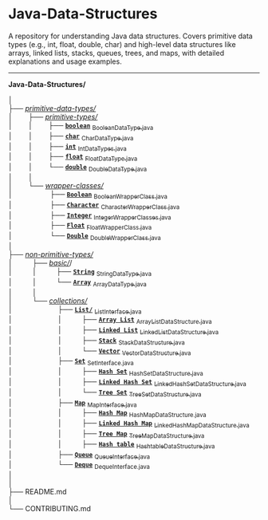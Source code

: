 # Java-Data-Structures
A repository for understanding Java data structures. Covers primitive data types (e.g., int, float, double, char) and high-level data structures like arrays, linked lists, stacks, queues, trees, and maps, with detailed explanations and usage examples.

---

**Java-Data-Structures/**<br>

│<br>
├── [*primitive-data-types/*](./primitive-data-types/)<br>
│&nbsp;&nbsp;&nbsp;&nbsp;&nbsp;&nbsp;&nbsp;&nbsp;├── [*primitive-types/*](./primitive-data-types/primitive-types/)<br>
│&nbsp;&nbsp;&nbsp;&nbsp;&nbsp;&nbsp;&nbsp;&nbsp;│&nbsp;&nbsp;&nbsp;&nbsp;&nbsp;&nbsp;&nbsp;&nbsp;├── [**`boolean`**](./primitive-data-types/primitive-types/boolean/) [<sub>BooleanDataType.java</sub>](./primitive-data-types/primitive-types/boolean/BooleanDataType.java)<br>
│&nbsp;&nbsp;&nbsp;&nbsp;&nbsp;&nbsp;&nbsp;&nbsp;│&nbsp;&nbsp;&nbsp;&nbsp;&nbsp;&nbsp;&nbsp;&nbsp;├── [**`char`**](./primitive-data-types/primitive-types/char/) [<sub>CharDataType.java</sub>](./primitive-data-types/primitive-types/char/CharDataType.java)<br>
│&nbsp;&nbsp;&nbsp;&nbsp;&nbsp;&nbsp;&nbsp;&nbsp;│&nbsp;&nbsp;&nbsp;&nbsp;&nbsp;&nbsp;&nbsp;&nbsp;├── [**`int`**](./primitive-data-types/primitive-types/int/) [<sub>IntDataTypes.java</sub>](./primitive-data-types/primitive-types/int/IntDataTypes.java)<br>
│&nbsp;&nbsp;&nbsp;&nbsp;&nbsp;&nbsp;&nbsp;&nbsp;│&nbsp;&nbsp;&nbsp;&nbsp;&nbsp;&nbsp;&nbsp;&nbsp;├── [**`float`**](./primitive-data-types/primitive-types/float/) [<sub>FloatDataType.java</sub>](./primitive-data-types/primitive-types/float/FloatDataType.java)<br>
│&nbsp;&nbsp;&nbsp;&nbsp;&nbsp;&nbsp;&nbsp;&nbsp;│&nbsp;&nbsp;&nbsp;&nbsp;&nbsp;&nbsp;&nbsp;&nbsp;└── [**`double`**](./primitive-data-types/primitive-types/double/) [<sub>DoubleDataType.java</sub>](./primitive-data-types/primitive-types/double/DoubleDataType.java)<br>
│&nbsp;&nbsp;&nbsp;&nbsp;&nbsp;&nbsp;&nbsp;&nbsp;│<br>
│&nbsp;&nbsp;&nbsp;&nbsp;&nbsp;&nbsp;&nbsp;&nbsp;└── [*wrapper-classes/*](./primitive-data-types/wrapper-classes/)<br>
│&nbsp;&nbsp;&nbsp;&nbsp;&nbsp;&nbsp;&nbsp;&nbsp;&nbsp;&nbsp;&nbsp;&nbsp;&nbsp;&nbsp;&nbsp;&nbsp;&nbsp;&nbsp;&nbsp;├── [**`Boolean`**](./primitive-data-types/wrapper-classes/Boolean/) [<sub>BooleanWrapperClass.java</sub>](./primitive-data-types/wrapper-classes/Boolean/BooleanWrapperClass.java)<br>
│&nbsp;&nbsp;&nbsp;&nbsp;&nbsp;&nbsp;&nbsp;&nbsp;&nbsp;&nbsp;&nbsp;&nbsp;&nbsp;&nbsp;&nbsp;&nbsp;&nbsp;&nbsp;&nbsp;├── [**`Character`**](./primitive-data-types/wrapper-classes/Character/) [<sub>CharacterWrapperClass.java</sub>](./primitive-data-types/wrapper-classes/Character/CharacterWrapperClass.java)<br>
│&nbsp;&nbsp;&nbsp;&nbsp;&nbsp;&nbsp;&nbsp;&nbsp;&nbsp;&nbsp;&nbsp;&nbsp;&nbsp;&nbsp;&nbsp;&nbsp;&nbsp;&nbsp;&nbsp;├── [**`Integer`**](./primitive-data-types/wrapper-classes/Integer/) [<sub>IntegerWrapperClasses.java</sub>](./primitive-data-types/wrapper-classes/Integer/IntegerWrapperClasses.java)<br>
│&nbsp;&nbsp;&nbsp;&nbsp;&nbsp;&nbsp;&nbsp;&nbsp;&nbsp;&nbsp;&nbsp;&nbsp;&nbsp;&nbsp;&nbsp;&nbsp;&nbsp;&nbsp;&nbsp;├── [**`Float`**](./primitive-data-types/wrapper-classes/Float/) [<sub>FloatWrapperClass.java</sub>](./primitive-data-types/wrapper-classes/Float/FloatWrapperClass.java)<br>
│&nbsp;&nbsp;&nbsp;&nbsp;&nbsp;&nbsp;&nbsp;&nbsp;&nbsp;&nbsp;&nbsp;&nbsp;&nbsp;&nbsp;&nbsp;&nbsp;&nbsp;&nbsp;&nbsp;└── [**`Double`**](./primitive-data-types/wrapper-classes/Double/) [<sub>DoubleWrapperClass.java</sub>](./primitive-data-types/wrapper-classes/Double/DoubleWrapperClass.java)<br>
│<br>
├── [*non-primitive-types/*](./non-primitive-data-types/)<br>
│&nbsp;&nbsp;&nbsp;&nbsp;&nbsp;&nbsp;&nbsp;&nbsp;&nbsp;&nbsp;├── [*basic/*](./non-primitive-data-types/basic/)/<br>
│&nbsp;&nbsp;&nbsp;&nbsp;&nbsp;&nbsp;&nbsp;&nbsp;&nbsp;&nbsp;│&nbsp;&nbsp;&nbsp;&nbsp;&nbsp;&nbsp;&nbsp;&nbsp;&nbsp;&nbsp;├── [**`String`**](./non-primitive-data-types/basic/String/) [<sub>StringDataType.java</sub>](./non-primitive-data-types/basic/String/StringDataType.java)<br>
│&nbsp;&nbsp;&nbsp;&nbsp;&nbsp;&nbsp;&nbsp;&nbsp;&nbsp;&nbsp;│&nbsp;&nbsp;&nbsp;&nbsp;&nbsp;&nbsp;&nbsp;&nbsp;&nbsp;&nbsp;└── [**`Array`**](./non-primitive-data-types/basic/Array/) [<sub>ArrayDataType.java</sub>](./non-primitive-data-types/basic/Array/ArrayDataType.java)<br>
│&nbsp;&nbsp;&nbsp;&nbsp;&nbsp;&nbsp;&nbsp;&nbsp;&nbsp;&nbsp;│<br>
│&nbsp;&nbsp;&nbsp;&nbsp;&nbsp;&nbsp;&nbsp;&nbsp;&nbsp;&nbsp;└── [*collections/*](./non-primitive-data-types/collections/)<br>
│&nbsp;&nbsp;&nbsp;&nbsp;&nbsp;&nbsp;&nbsp;&nbsp;&nbsp;&nbsp;&nbsp;&nbsp;&nbsp;&nbsp;&nbsp;&nbsp;&nbsp;&nbsp;&nbsp;&nbsp;&nbsp;&nbsp;&nbsp;├── [**`List/`**](./non-primitive-data-types/collections/List/) [<sub>ListInterface.java</sub>](./non-primitive-data-types/collections/List/ListInterface.java)<br>
│&nbsp;&nbsp;&nbsp;&nbsp;&nbsp;&nbsp;&nbsp;&nbsp;&nbsp;&nbsp;&nbsp;&nbsp;&nbsp;&nbsp;&nbsp;&nbsp;&nbsp;&nbsp;&nbsp;&nbsp;&nbsp;&nbsp;&nbsp;│&nbsp;&nbsp;&nbsp;&nbsp;&nbsp;&nbsp;&nbsp;&nbsp;&nbsp;&nbsp;├── [**`Array List`**](./non-primitive-data-types/collections/List/Array-List/) [<sub>ArrayListDataStructure.java</sub>](./non-primitive-data-types/collections/List/Array-List/ArrayListDataStructure.java)<br>
│&nbsp;&nbsp;&nbsp;&nbsp;&nbsp;&nbsp;&nbsp;&nbsp;&nbsp;&nbsp;&nbsp;&nbsp;&nbsp;&nbsp;&nbsp;&nbsp;&nbsp;&nbsp;&nbsp;&nbsp;&nbsp;&nbsp;&nbsp;│&nbsp;&nbsp;&nbsp;&nbsp;&nbsp;&nbsp;&nbsp;&nbsp;&nbsp;&nbsp;├── [**`Linked List`**](./non-primitive-data-types/collections/List/Linked-List/) [<sub>LinkedListDataStructure.java</sub>](./non-primitive-data-types/collections/List/Linked-List/LinkedListDataStructure.java)<br>
│&nbsp;&nbsp;&nbsp;&nbsp;&nbsp;&nbsp;&nbsp;&nbsp;&nbsp;&nbsp;&nbsp;&nbsp;&nbsp;&nbsp;&nbsp;&nbsp;&nbsp;&nbsp;&nbsp;&nbsp;&nbsp;&nbsp;&nbsp;│&nbsp;&nbsp;&nbsp;&nbsp;&nbsp;&nbsp;&nbsp;&nbsp;&nbsp;&nbsp;├── [**`Stack`**](./non-primitive-data-types/collections/List/Stack/) [<sub>StackDataStructure.java</sub>](./non-primitive-data-types/collections/List/Stack/StackDataStructure.java)<br>
│&nbsp;&nbsp;&nbsp;&nbsp;&nbsp;&nbsp;&nbsp;&nbsp;&nbsp;&nbsp;&nbsp;&nbsp;&nbsp;&nbsp;&nbsp;&nbsp;&nbsp;&nbsp;&nbsp;&nbsp;&nbsp;&nbsp;&nbsp;│&nbsp;&nbsp;&nbsp;&nbsp;&nbsp;&nbsp;&nbsp;&nbsp;&nbsp;&nbsp;└── [**`Vector`**](./non-primitive-data-types/collections/List/Vector/) [<sub>VectorDataStructure.java</sub>](./non-primitive-data-types/collections/List/Vector/VectorDataStructure.java)<br>
│&nbsp;&nbsp;&nbsp;&nbsp;&nbsp;&nbsp;&nbsp;&nbsp;&nbsp;&nbsp;&nbsp;&nbsp;&nbsp;&nbsp;&nbsp;&nbsp;&nbsp;&nbsp;&nbsp;&nbsp;&nbsp;&nbsp;&nbsp;├── [**`Set`**](./non-primitive-data-types/collections/Set/) [<sub>SetInterface.java</sub>](./non-primitive-data-types/collections/Set/SetInterface.java)<br>
│&nbsp;&nbsp;&nbsp;&nbsp;&nbsp;&nbsp;&nbsp;&nbsp;&nbsp;&nbsp;&nbsp;&nbsp;&nbsp;&nbsp;&nbsp;&nbsp;&nbsp;&nbsp;&nbsp;&nbsp;&nbsp;&nbsp;&nbsp;│&nbsp;&nbsp;&nbsp;&nbsp;&nbsp;&nbsp;&nbsp;&nbsp;&nbsp;&nbsp;├── [**`Hash Set`**](./non-primitive-data-types/collections/Set/Hash-Set/) [<sub>HashSetDataStructure.java</sub>](./non-primitive-data-types/collections/Set/Hash-Set/HashSetDataStructure.java)<br>
│&nbsp;&nbsp;&nbsp;&nbsp;&nbsp;&nbsp;&nbsp;&nbsp;&nbsp;&nbsp;&nbsp;&nbsp;&nbsp;&nbsp;&nbsp;&nbsp;&nbsp;&nbsp;&nbsp;&nbsp;&nbsp;&nbsp;&nbsp;│&nbsp;&nbsp;&nbsp;&nbsp;&nbsp;&nbsp;&nbsp;&nbsp;&nbsp;&nbsp;├── [**`Linked Hash Set`**](./non-primitive-data-types/collections/Set/Linked-Hash-Set/) [<sub>LinkedHashSetDataStructure.java</sub>](./non-primitive-data-types/collections/Set/Linked-Hash-Set/LinkedHashSetDataStructure.java)<br>
│&nbsp;&nbsp;&nbsp;&nbsp;&nbsp;&nbsp;&nbsp;&nbsp;&nbsp;&nbsp;&nbsp;&nbsp;&nbsp;&nbsp;&nbsp;&nbsp;&nbsp;&nbsp;&nbsp;&nbsp;&nbsp;&nbsp;&nbsp;│&nbsp;&nbsp;&nbsp;&nbsp;&nbsp;&nbsp;&nbsp;&nbsp;&nbsp;&nbsp;└── [**`Tree Set`**](./non-primitive-data-types/collections/Set/Tree-Set/) [<sub>TreeSetDataStructure.java</sub>](./non-primitive-data-types/collections/Set/Tree-Set/TreeSetDataStructure.java)<br>
│&nbsp;&nbsp;&nbsp;&nbsp;&nbsp;&nbsp;&nbsp;&nbsp;&nbsp;&nbsp;&nbsp;&nbsp;&nbsp;&nbsp;&nbsp;&nbsp;&nbsp;&nbsp;&nbsp;&nbsp;&nbsp;&nbsp;&nbsp;├── [**`Map`**](./non-primitive-data-types/collections/Map/) [<sub>MapInterface.java</sub>](./non-primitive-data-types/collections/Map/MapInterface.java)<br>
│&nbsp;&nbsp;&nbsp;&nbsp;&nbsp;&nbsp;&nbsp;&nbsp;&nbsp;&nbsp;&nbsp;&nbsp;&nbsp;&nbsp;&nbsp;&nbsp;&nbsp;&nbsp;&nbsp;&nbsp;&nbsp;&nbsp;&nbsp;│&nbsp;&nbsp;&nbsp;&nbsp;&nbsp;&nbsp;&nbsp;&nbsp;&nbsp;&nbsp;├── [**`Hash Map`**](./non-primitive-data-types/collections/Map/Hash-Map/) [<sub>HashMapDataStructure.java</sub>](./non-primitive-data-types/collections/Map/Hash-Map/HashMapDataStructure.java)<br>
│&nbsp;&nbsp;&nbsp;&nbsp;&nbsp;&nbsp;&nbsp;&nbsp;&nbsp;&nbsp;&nbsp;&nbsp;&nbsp;&nbsp;&nbsp;&nbsp;&nbsp;&nbsp;&nbsp;&nbsp;&nbsp;&nbsp;&nbsp;│&nbsp;&nbsp;&nbsp;&nbsp;&nbsp;&nbsp;&nbsp;&nbsp;&nbsp;&nbsp;├── [**`Linked Hash Map`**](./non-primitive-data-types/collections/Map/Linked-Hash-Map/) [<sub>LinkedHashMapDataStructure.java</sub>](./non-primitive-data-types/collections/Map/Linked-Hash-Map/LinkedHashMapDataStructure.java)<br>
│&nbsp;&nbsp;&nbsp;&nbsp;&nbsp;&nbsp;&nbsp;&nbsp;&nbsp;&nbsp;&nbsp;&nbsp;&nbsp;&nbsp;&nbsp;&nbsp;&nbsp;&nbsp;&nbsp;&nbsp;&nbsp;&nbsp;&nbsp;│&nbsp;&nbsp;&nbsp;&nbsp;&nbsp;&nbsp;&nbsp;&nbsp;&nbsp;&nbsp;├── [**`Tree Map`**](./non-primitive-data-types/collections/Map/Tree-Map/) [<sub>TreeMapDataStructure.java</sub>](./non-primitive-data-types/collections/Map/Tree-Map/TreeMapDataStructure.java)<br>
│&nbsp;&nbsp;&nbsp;&nbsp;&nbsp;&nbsp;&nbsp;&nbsp;&nbsp;&nbsp;&nbsp;&nbsp;&nbsp;&nbsp;&nbsp;&nbsp;&nbsp;&nbsp;&nbsp;&nbsp;&nbsp;&nbsp;&nbsp;│&nbsp;&nbsp;&nbsp;&nbsp;&nbsp;&nbsp;&nbsp;&nbsp;&nbsp;&nbsp;├── [**`Hash table`**](./non-primitive-data-types/collections/Map/Hash-table/) [<sub>HashtableDataStructure.java</sub>](./non-primitive-data-types/collections/Map/Hash-table/HashtableDataStructure.java)<br>
│&nbsp;&nbsp;&nbsp;&nbsp;&nbsp;&nbsp;&nbsp;&nbsp;&nbsp;&nbsp;&nbsp;&nbsp;&nbsp;&nbsp;&nbsp;&nbsp;&nbsp;&nbsp;&nbsp;&nbsp;&nbsp;&nbsp;&nbsp;├── [**`Queue`**](./non-primitive-data-types/collections/Queue/) [<sub>QueueInterface.java</sub>](./non-primitive-data-types/collections/Queue/QueueExample.java)<br>
│&nbsp;&nbsp;&nbsp;&nbsp;&nbsp;&nbsp;&nbsp;&nbsp;&nbsp;&nbsp;&nbsp;&nbsp;&nbsp;&nbsp;&nbsp;&nbsp;&nbsp;&nbsp;&nbsp;&nbsp;&nbsp;&nbsp;&nbsp;└── [**`Deque`**](./non-primitive-data-types/collections/Deque/) [<sub>DequeInterface.java</sub>](./non-primitive-data-types/collections/Deque/DequeExample.java)<br>│<br>
│<br>
├── README.md<br>
│<br>
└── CONTRIBUTING.md<br>

